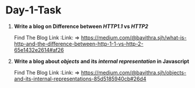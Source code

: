 # Day-1-Task

1. **Write a blog on Difference between _HTTP1.1_ vs _HTTP2_**
   
   Find The Blog Link :Link: => https://medium.com/@bavithra.sjh/what-is-http-and-the-difference-between-http-1-1-vs-http-2-65e1432e2614#af26

2. **Write a blog about _objects_ and its _internal representation_ in   Javascript**
   
   Find The Blog Link :Link: => https://medium.com/@bavithra.sjh/objects-and-its-internal-representations-85d5185940cb#26d4